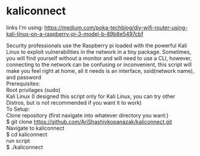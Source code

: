 # kaliconnect


links I'm using: https://medium.com/poka-techblog/diy-wifi-router-using-kali-linux-on-a-raspberry-pi-3-model-b-89b8e5497cbf

Security professionals use the Raspberry pi loaded with the powerful Kali Linux to exploit vulnerabilities in the network in a tiny package.  Sometimes, you will find yourself without a monitor and will need to use a CLI, however, connecting to the network can be confusing or inconvenient, this script will make you feel right at home, all it needs is an interface, ssid(network name), and password
<br>
Prerequisites:
<br>
  Root privilages (sudo)
<br>
  Kali Linux (I designed this script only for Kali Linux, you can try other Distros, but is not recommended if you want it to work)
<br>
To Setup:
<br>
  Clone repository (first navigate into whatever directory you want:)
<br>
    $ git clone https://github.com/AriShashivkopanazak/kaliconnect.git
<br>
  Navigate to kaliconnect
<br>
    $ cd kaliconnect
<br>
  run script
<br>
    $ ./kaliconnect
<br>

